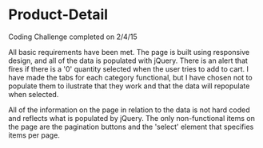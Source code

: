 # Product-Detail
Coding Challenge completed on 2/4/15 

All basic requirements have been met. The page is built using responsive design, and all of the data is populated with jQuery. There is an alert that fires if there is a '0' quantity selected when the user tries to add to cart. I have made the tabs for each category functional, but I have chosen not to populate them to ilustrate that they work and that the data will repopulate when selected. 

All of the information on the page in relation to the data is not hard coded and reflects what is populated by jQuery. The only non-functional items on the page are the pagination buttons and the 'select' element that specifies items per page. 
